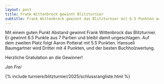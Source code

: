 ```yaml
---
layout: post
title: Frank Wittenbrock gewinnt Blitzturnier
subtitle: Frank Wittenbrock gewinnt das Blitzturnier mit 6.5 Punkten aus 7 Partien vor Aaron Potterat und Hansueli Baumgartner.
---
```


Mit einem guten Punkt Abstand gewinnt Frank Wittenbrock das Blitzturnier. Er gewinnt 6.5 Punkte aus 7 Partien und bleibt
damit ungeschlagen. Auf dem zweiten Platz folgt Aaron Potterat mit 5.5 Punkten. Hansueli Baumgartner wird Dritter mit 4
Punkten, und der besten Buchholzwertung.

Herzliche Gratulation an die Gewinner!

_Jan Frei_

{% include turniere/blitzturnier/2025/schlussrangliste.html %}

